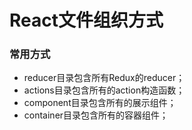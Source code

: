 # React文件组织方式

### 常用方式

* reducer目录包含所有Redux的reducer；
* actions目录包含所有的action构造函数；
* component目录包含所有的展示组件；
* container目录包含所有的容器组件；



